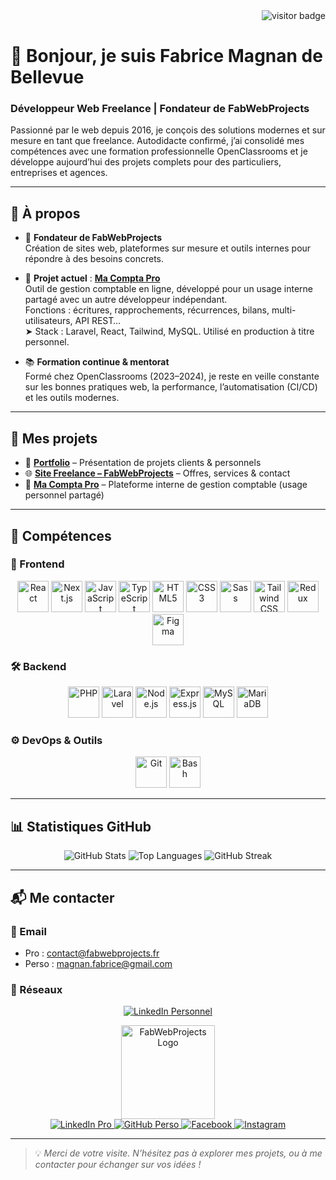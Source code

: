 <div align="right">
  <img src="https://visitor-badge.laobi.icu/badge?page_id=FabriceDevPro.FabriceDevPro" alt="visitor badge" />
</div>

# 👋 Bonjour, je suis Fabrice Magnan de Bellevue  
### Développeur Web Freelance | Fondateur de FabWebProjects

Passionné par le web depuis 2016, je conçois des solutions modernes et sur mesure en tant que freelance. Autodidacte confirmé, j’ai consolidé mes compétences avec une formation professionnelle OpenClassrooms et je développe aujourd’hui des projets complets pour des particuliers, entreprises et agences.

---

## 🌟 À propos

- 🎯 **Fondateur de FabWebProjects**  
  Création de sites web, plateformes sur mesure et outils internes pour répondre à des besoins concrets.

- 🔧 **Projet actuel** : [**Ma Compta Pro**](https://ma-compta-pro.fabwebprojects.fr/)  
  Outil de gestion comptable en ligne, développé pour un usage interne partagé avec un autre développeur indépendant.  
  Fonctions : écritures, rapprochements, récurrences, bilans, multi-utilisateurs, API REST…  
  ➤ Stack : Laravel, React, Tailwind, MySQL. Utilisé en production à titre personnel.

- 📚 **Formation continue & mentorat**  
  Formé chez OpenClassrooms (2023–2024), je reste en veille constante sur les bonnes pratiques web, la performance, l’automatisation (CI/CD) et les outils modernes.

---

## 🚀 Mes projets

- 🔗 **[Portfolio](https://portfolio.fabwebprojects.fr/)** – Présentation de projets clients & personnels
- 🌐 **[Site Freelance – FabWebProjects](https://fabwebprojects.fr/)** – Offres, services & contact
- 💼 **[Ma Compta Pro](https://ma-compta-pro.fabwebprojects.fr/)** – Plateforme interne de gestion comptable (usage personnel partagé)

---

## 💼 Compétences

### 🔧 Frontend
<p align="center">
  <img src="https://profilinator.rishav.dev/skills-assets/react-original-wordmark.svg" alt="React" height="50" />
  <img src="https://profilinator.rishav.dev/skills-assets/nextjs.png" alt="Next.js" height="50" />
  <img src="https://profilinator.rishav.dev/skills-assets/javascript-original.svg" alt="JavaScript" height="50" />
  <img src="https://profilinator.rishav.dev/skills-assets/typescript-original.svg" alt="TypeScript" height="50" />
  <img src="https://profilinator.rishav.dev/skills-assets/html5-original-wordmark.svg" alt="HTML5" height="50" />
  <img src="https://profilinator.rishav.dev/skills-assets/css3-original-wordmark.svg" alt="CSS3" height="50" />
  <img src="https://profilinator.rishav.dev/skills-assets/sass-original.svg" alt="Sass" height="50" />
  <img src="https://profilinator.rishav.dev/skills-assets/tailwindcss.svg" alt="Tailwind CSS" height="50" />
  <img src="https://profilinator.rishav.dev/skills-assets/redux-original.svg" alt="Redux" height="50" />
  <img src="https://profilinator.rishav.dev/skills-assets/figma-icon.svg" alt="Figma" height="50" />
</p>

### 🛠 Backend
<p align="center">
  <img src="https://profilinator.rishav.dev/skills-assets/php-original.svg" alt="PHP" height="50" />
  <img src="https://profilinator.rishav.dev/skills-assets/laravel-plain-wordmark.svg" alt="Laravel" height="50" />
  <img src="https://profilinator.rishav.dev/skills-assets/nodejs-original-wordmark.svg" alt="Node.js" height="50" />
  <img src="https://profilinator.rishav.dev/skills-assets/express-original-wordmark.svg" alt="Express.js" height="50" />
  <img src="https://profilinator.rishav.dev/skills-assets/mysql-original-wordmark.svg" alt="MySQL" height="50" />
  <img src="https://profilinator.rishav.dev/skills-assets/mariadb.png" alt="MariaDB" height="50" />
</p>

### ⚙️ DevOps & Outils
<p align="center">
  <img src="https://profilinator.rishav.dev/skills-assets/git-scm-icon.svg" alt="Git" height="50" />
  <img src="https://profilinator.rishav.dev/skills-assets/gnu_bash-icon.svg" alt="Bash" height="50" />
</p>

---

## 📊 Statistiques GitHub

<p align="center">
  <img src="https://github-readme-stats.vercel.app/api?username=FabriceDevPro&show_icons=true&count_private=true&hide_border=true" alt="GitHub Stats" />
  <img src="https://github-readme-stats.vercel.app/api/top-langs?username=FabriceDevPro&layout=compact&hide_border=true" alt="Top Languages" />
  <img src="https://github-readme-streak-stats.herokuapp.com/?user=FabriceDevPro&hide_border=true" alt="GitHub Streak" />
</p>

---

## 📬 Me contacter

### 📧 Email
- Pro : [contact@fabwebprojects.fr](mailto:contact@fabwebprojects.fr)
- Perso : [magnan.fabrice@gmail.com](mailto:magnan.fabrice@gmail.com)

### 🔗 Réseaux

<p align="center">
  <a href="https://linkedin.com/in/fabrice-magnan-de-bellevue" target="_blank">
    <img src="https://img.shields.io/badge/linkedin-%231E77B5.svg?&style=for-the-badge&logo=linkedin&logoColor=white" alt="LinkedIn Personnel" />
  </a>
</p>

<p align="center">
  <img src="https://apifreelance.fabwebprojects.fr/profile_images/logo.png" alt="FabWebProjects Logo" width="150" />
  <br/>
  <a href="https://www.linkedin.com/company/fabwebprojects/" target="_blank">
    <img src="https://img.shields.io/badge/linkedin-%231E77B5.svg?&style=for-the-badge&logo=linkedin&logoColor=white" alt="LinkedIn Pro" />
  </a>
  <a href="https://github.com/Fabrice-Perso" target="_blank">
    <img src="https://img.shields.io/badge/github-%2324292e.svg?&style=for-the-badge&logo=github&logoColor=white" alt="GitHub Perso" />
  </a>
  <a href="https://www.facebook.com/FabWebProjects" target="_blank">
    <img src="https://img.shields.io/badge/facebook-%232E87FB.svg?&style=for-the-badge&logo=facebook&logoColor=white" alt="Facebook" />
  </a>
  <a href="https://instagram.com/fabwebprojects" target="_blank">
    <img src="https://img.shields.io/badge/instagram-%23000000.svg?&style=for-the-badge&logo=instagram&logoColor=white" alt="Instagram" />
  </a>
</p>

---

> 💡 *Merci de votre visite. N’hésitez pas à explorer mes projets, ou à me contacter pour échanger sur vos idées !*
